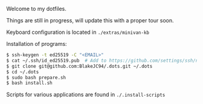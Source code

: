 Welcome to my dotfiles.

Things are still in progress, will update this with a proper tour soon.

Keyboard configuration is located in `./extras/minivan-kb`

Installation of programs:
```bash
$ ssh-keygen -t ed25519 -C "<EMAIL>"
$ cat ~/.ssh/id_ed25519.pub  # Add to https://github.com/settings/ssh/new
$ git clone git@github.com:BlakeJC94/.dots.git ~/.dots
$ cd ~/.dots
$ sudo bash prepare.sh
$ bash install.sh
```

Scripts for various applications are found in `./.install-scripts`

